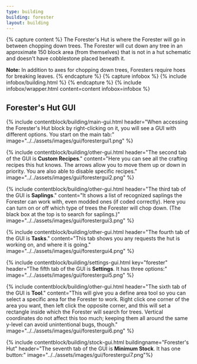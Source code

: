 ```yaml
---
type: building
building: forester
layout: building
---
```

{% capture content %}
The Forester's Hut is where the Forester will go in between chopping down trees. The Forester will cut down any tree in an approximate 150 block area (from themselves) that is not in a hut schematic and doesn't have cobblestone placed beneath it.

**Note:** In addition to axes for chopping down trees, Foresters require hoes for breaking leaves.
{% endcapture %}
{% capture infobox %}
{% include infobox/building.html %}
{% endcapture %}
{% include infobox/wrapper.html content=content infobox=infobox %}

## Forester's Hut GUI

{% include contentblock/building/main-gui.html header="When accessing the Forester's Hut block by right-clicking on it, you will see a GUI with different options. You start on the main tab:" image="../../assets/images/gui/forestergui1.png" %}

{% include contentblock/building/other-gui.html header="The second tab of the GUI is <strong>Custom Recipes</strong>." content="Here you can see all the crafting recipes this hut knows.  The arrows allow you to move them up or down in priority.  You are also able to disable specific recipes." image="../../assets/images/gui/forestergui2.png" %}

{% include contentblock/building/other-gui.html header="The third tab of the GUI is <strong>Saplings</strong>." content="It shows a list of recognized saplings the Forester can work with, even modded ones (if coded correctly). Here you can turn on or off which type of trees the Forester will chop down. (The black box at the top is to search for saplings.)" image="../../assets/images/gui/forestergui3.png" %}

{% include contentblock/building/other-gui.html header="The fourth tab of the GUI is <strong>Tasks</strong>." content="This tab shows you any requests the hut is working on, and where it is going." image="../../assets/images/gui/forestergui4.png" %}

{% include contentblock/building/settings-gui.html key="forester" header="The fifth tab of the GUI is <strong>Settings</strong>. It has three options:" image="../../assets/images/gui/forestergui5.png" %}

{% include contentblock/building/other-gui.html header="The sixth tab of the GUI is <strong>Tool</strong>." content="This will give you a define area tool so you can select a specific area for the Forester to work. Right click one corner of the area you want, then left click the opposite corner, and this will set a rectangle inside which the Forester will search for trees. Vertical coordinates do not affect this too much; keeping them all around the same y-level can avoid unintentional bugs, though." image="../../assets/images/gui/forestergui6.png" %}

{% include contentblock/building/stock-gui.html buildingname="Forester's Hut" header="The seventh tab of the GUI is <strong>Minimum Stock</strong>. It has one button:" image="../../assets/images/gui/forestergui7.png"%}